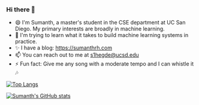 ### Hi there 👋

- 😄 I'm Sumanth, a master's student in the CSE department at UC San Diego. My primary interests are broadly in machine learning. 
- 🌱 I'm trying to learn what it takes to build machine learning systems in practice. 
- ✨ I have a blog: https://sumanthrh.com
- 📫 You can reach out to me at s1hegde@ucsd.edu
- ⚡ Fun fact: Give me any song with a moderate tempo and I can whistle it :notes: 

[![Top Langs](https://github-readme-stats.vercel.app/api/top-langs/?username=sumanthrh&hide=jupyter%20notebook)](https://github.com/anuraghazra/github-readme-stats)

[![Sumanth's GitHub stats](https://github-readme-stats.vercel.app/api?username=sumanthrh)](https://github.com/anuraghazra/github-readme-stats)
<!--
**SumanthRH/SumanthRH** is a ✨ _special_ ✨ repository because its `README.md` (this file) appears on your GitHub profile.

Here are some ideas to get you started:

- 🔭 I’m currently working on ...
- 🌱 I’m currently learning ...
- 👯 I’m looking to collaborate on ...
- 🤔 I’m looking for help with ...
- 💬 Ask me about ...
- 📫 How to reach me: ...
- 😄 Pronouns: ...
- ⚡ Fun fact: ...
-->
